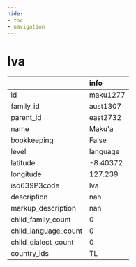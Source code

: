 ```yaml
---
hide:
- toc
- navigation
---
```

# lva
|                      | info     |
|:---------------------|:---------|
| id                   | maku1277 |
| family_id            | aust1307 |
| parent_id            | east2732 |
| name                 | Maku'a   |
| bookkeeping          | False    |
| level                | language |
| latitude             | -8.40372 |
| longitude            | 127.239  |
| iso639P3code         | lva      |
| description          | nan      |
| markup_description   | nan      |
| child_family_count   | 0        |
| child_language_count | 0        |
| child_dialect_count  | 0        |
| country_ids          | TL       |